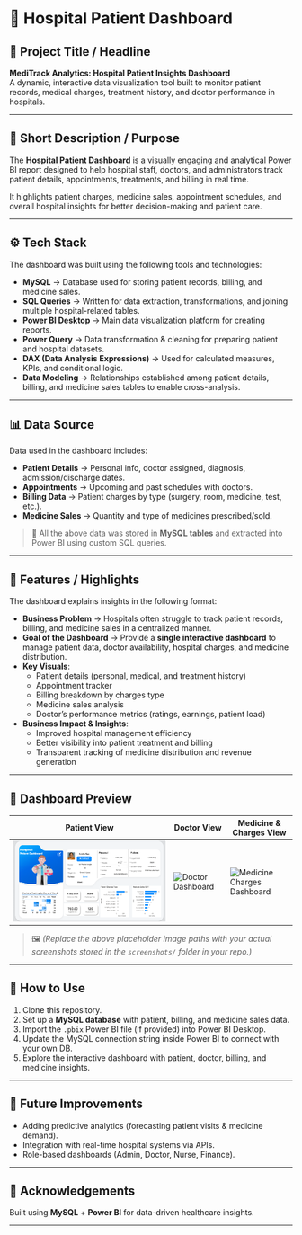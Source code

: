 
# 🏥 Hospital Patient Dashboard  

## 📌 Project Title / Headline  
**MediTrack Analytics: Hospital Patient Insights Dashboard**  
A dynamic, interactive data visualization tool built to monitor patient records, medical charges, treatment history, and doctor performance in hospitals.  

---

## 🎯 Short Description / Purpose  
The **Hospital Patient Dashboard** is a visually engaging and analytical Power BI report designed to help hospital staff, doctors, and administrators track patient details, appointments, treatments, and billing in real time.  

It highlights patient charges, medicine sales, appointment schedules, and overall hospital insights for better decision-making and patient care.  

---

## ⚙️ Tech Stack  
The dashboard was built using the following tools and technologies:  

- **MySQL** → Database used for storing patient records, billing, and medicine sales.  
- **SQL Queries** → Written for data extraction, transformations, and joining multiple hospital-related tables.  
- **Power BI Desktop** → Main data visualization platform for creating reports.  
- **Power Query** → Data transformation & cleaning for preparing patient and hospital datasets.  
- **DAX (Data Analysis Expressions)** → Used for calculated measures, KPIs, and conditional logic.  
- **Data Modeling** → Relationships established among patient details, billing, and medicine sales tables to enable cross-analysis.  

---

## 📊 Data Source  
Data used in the dashboard includes:  

- **Patient Details** → Personal info, doctor assigned, diagnosis, admission/discharge dates.  
- **Appointments** → Upcoming and past schedules with doctors.  
- **Billing Data** → Patient charges by type (surgery, room, medicine, test, etc.).  
- **Medicine Sales** → Quantity and type of medicines prescribed/sold.  

> 💾 All the above data was stored in **MySQL tables** and extracted into Power BI using custom SQL queries.  

---

## 🌟 Features / Highlights  

The dashboard explains insights in the following format:  

- **Business Problem** → Hospitals often struggle to track patient records, billing, and medicine sales in a centralized manner.  
- **Goal of the Dashboard** → Provide a **single interactive dashboard** to manage patient data, doctor availability, hospital charges, and medicine distribution.  
- **Key Visuals**:  
  - Patient details (personal, medical, and treatment history)  
  - Appointment tracker  
  - Billing breakdown by charges type  
  - Medicine sales analysis  
  - Doctor’s performance metrics (ratings, earnings, patient load)  
- **Business Impact & Insights**:  
  - Improved hospital management efficiency  
  - Better visibility into patient treatment and billing  
  - Transparent tracking of medicine distribution and revenue generation  

---

## 📸 Dashboard Preview  

| Patient View | Doctor View | Medicine & Charges View |  
|--------------|-------------|--------------------------|  
| ![Patient Dashboard](Patients_Dashboard(1).png) | ![Doctor Dashboard](screenshots/doctor_dashboard.png) | ![Medicine Charges Dashboard](screenshots/medicine_dashboard.png) |  

> 🖼️ *(Replace the above placeholder image paths with your actual screenshots stored in the `screenshots/` folder in your repo.)*  

---

## 🚀 How to Use  
1. Clone this repository.  
2. Set up a **MySQL database** with patient, billing, and medicine sales data.  
3. Import the `.pbix` Power BI file (if provided) into Power BI Desktop.  
4. Update the MySQL connection string inside Power BI to connect with your own DB.  
5. Explore the interactive dashboard with patient, doctor, billing, and medicine insights.  

---

## 📌 Future Improvements  
- Adding predictive analytics (forecasting patient visits & medicine demand).  
- Integration with real-time hospital systems via APIs.  
- Role-based dashboards (Admin, Doctor, Nurse, Finance).  

---

## 🙌 Acknowledgements  
Built using **MySQL** + **Power BI** for data-driven healthcare insights.  

---
